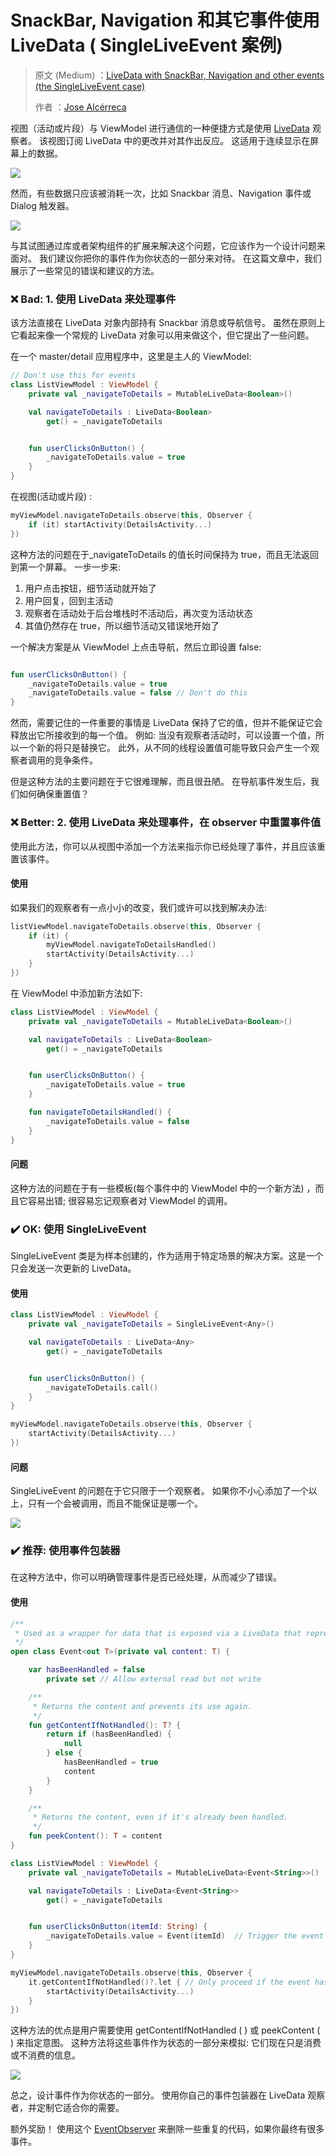 # SnackBar, Navigation 和其它事件使用 LiveData ( SingleLiveEvent 案例)

> 原文 (Medium) ：[LiveData with SnackBar, Navigation and other events (the SingleLiveEvent case)](https://medium.com/google-developers/livedata-with-snackbar-navigation-and-other-events-the-singleliveevent-case-ac2622673150)
>
> 作者 ：[Jose Alcérreca](https://medium.com/@JoseAlcerreca?source=post_header_lockup)

视图（活动或片段）与 ViewModel 进行通信的一种便捷方式是使用 [LiveData](https://developer.android.com/topic/libraries/architecture/livedata) 观察者。 该视图订阅 LiveData 中的更改并对其作出反应。 这适用于连续显示在屏幕上的数据。

![](https://ws4.sinaimg.cn/large/006tNc79gy1ftbvmpg056j30ca03st8l.jpg)

然而，有些数据只应该被消耗一次，比如 Snackbar 消息、Navigation 事件或 Dialog 触发器。

![](https://ws4.sinaimg.cn/large/006tNc79gy1ftbvmwuxa6j30ca03s747.jpg)

与其试图通过库或者架构组件的扩展来解决这个问题，它应该作为一个设计问题来面对。 我们建议你把你的事件作为你状态的一部分来对待。 在这篇文章中，我们展示了一些常见的错误和建议的方法。

### ❌ Bad: 1. 使用 LiveData 来处理事件

该方法直接在 LiveData 对象内部持有 Snackbar 消息或导航信号。 虽然在原则上它看起来像一个常规的 LiveData 对象可以用来做这个，但它提出了一些问题。

在一个 master/detail 应用程序中，这里是主人的 ViewModel:

```kotlin
// Don't use this for events
class ListViewModel : ViewModel {
    private val _navigateToDetails = MutableLiveData<Boolean>()

    val navigateToDetails : LiveData<Boolean>
        get() = _navigateToDetails


    fun userClicksOnButton() {
        _navigateToDetails.value = true
    }
}
```

在视图(活动或片段) :

```kotlin
myViewModel.navigateToDetails.observe(this, Observer {
    if (it) startActivity(DetailsActivity...)
})
```

这种方法的问题在于_navigateToDetails 的值长时间保持为 true，而且无法返回到第一个屏幕。 一步一步来:

1. 用户点击按钮，细节活动就开始了
2. 用户回复，回到主活动
3. 观察者在活动处于后台堆栈时不活动后，再次变为活动状态
4. 其值仍然存在 true，所以细节活动又错误地开始了

一个解决方案是从 ViewModel 上点击导航，然后立即设置 false:

```kotlin

fun userClicksOnButton() {
    _navigateToDetails.value = true
    _navigateToDetails.value = false // Don't do this
}
```

然而，需要记住的一件重要的事情是 LiveData 保持了它的值，但并不能保证它会释放出它所接收到的每一个值。 例如: 当没有观察者活动时，可以设置一个值，所以一个新的将只是替换它。 此外，从不同的线程设置值可能导致只会产生一个观察者调用的竞争条件。

但是这种方法的主要问题在于它很难理解，而且很丑陋。 在导航事件发生后，我们如何确保重置值？

### **❌ Better: 2.** 使用 LiveData 来处理事件，在 observer 中重置事件值

使用此方法，你可以从视图中添加一个方法来指示你已经处理了事件，并且应该重置该事件。

#### 使用

如果我们的观察者有一点小小的改变，我们或许可以找到解决办法:

```kotlin
listViewModel.navigateToDetails.observe(this, Observer {
    if (it) {
        myViewModel.navigateToDetailsHandled()
        startActivity(DetailsActivity...)
    }
})
```

在 ViewModel 中添加新方法如下:

```kotlin
class ListViewModel : ViewModel {
    private val _navigateToDetails = MutableLiveData<Boolean>()

    val navigateToDetails : LiveData<Boolean>
        get() = _navigateToDetails


    fun userClicksOnButton() {
        _navigateToDetails.value = true
    }

    fun navigateToDetailsHandled() {
        _navigateToDetails.value = false
    }
}
```

#### 问题

这种方法的问题在于有一些模板(每个事件中的 ViewModel 中的一个新方法) ，而且它容易出错; 很容易忘记观察者对 ViewModel 的调用。

### **✔️ OK:** 使用 SingleLiveEvent

SingleLiveEvent 类是为样本创建的，作为适用于特定场景的解决方案。这是一个只会发送一次更新的 LiveData。

#### 使用

```kotlin
class ListViewModel : ViewModel {
    private val _navigateToDetails = SingleLiveEvent<Any>()

    val navigateToDetails : LiveData<Any>
        get() = _navigateToDetails


    fun userClicksOnButton() {
        _navigateToDetails.call()
    }
}
```



```kotlin
myViewModel.navigateToDetails.observe(this, Observer {
    startActivity(DetailsActivity...)
})
```

#### 问题

SingleLiveEvent 的问题在于它只限于一个观察者。 如果你不小心添加了一个以上，只有一个会被调用，而且不能保证是哪一个。

![](http://ww1.sinaimg.cn/large/006tNc79gy1frl1fxskcuj30ca03s3yi.jpg)



### **✔️** 推荐: 使用事件包装器

在这种方法中，你可以明确管理事件是否已经处理，从而减少了错误。

#### 使用

```kotlin
/**
 * Used as a wrapper for data that is exposed via a LiveData that represents an event.
 */
open class Event<out T>(private val content: T) {

    var hasBeenHandled = false
        private set // Allow external read but not write

    /**
     * Returns the content and prevents its use again.
     */
    fun getContentIfNotHandled(): T? {
        return if (hasBeenHandled) {
            null
        } else {
            hasBeenHandled = true
            content
        }
    }

    /**
     * Returns the content, even if it's already been handled.
     */
    fun peekContent(): T = content
}
```



```kotlin
class ListViewModel : ViewModel {
    private val _navigateToDetails = MutableLiveData<Event<String>>()

    val navigateToDetails : LiveData<Event<String>>
        get() = _navigateToDetails


    fun userClicksOnButton(itemId: String) {
        _navigateToDetails.value = Event(itemId)  // Trigger the event by setting a new Event as a new value
    }
}
```



```kotlin
myViewModel.navigateToDetails.observe(this, Observer {
    it.getContentIfNotHandled()?.let { // Only proceed if the event has never been handled
        startActivity(DetailsActivity...)
    }
})
```

这种方法的优点是用户需要使用 getContentIfNotHandled ( ) 或 peekContent ( ) 来指定意图。 这种方法将这些事件作为状态的一部分来模拟: 它们现在只是消费或不消费的信息。

![](http://ww2.sinaimg.cn/large/006tNc79gy1frl1k7z5pvj30ca03s3yh.jpg)

总之，设计事件作为你状态的一部分。 使用你自己的事件包装器在 LiveData 观察者，并定制它适合你的需要。

额外奖励！ 使用这个 [EventObserver](https://gist.github.com/JoseAlcerreca/e0bba240d9b3cffa258777f12e5c0ae9) 来删除一些重复的代码，如果你最终有很多事件。






